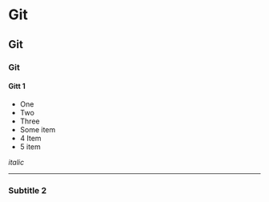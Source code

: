 # Git
## Git
### Git
#### Gitt 1

* One
* Two
* Three
* Some item
* 4 Item
* 5 item

_italic_

---

### Subtitle 2